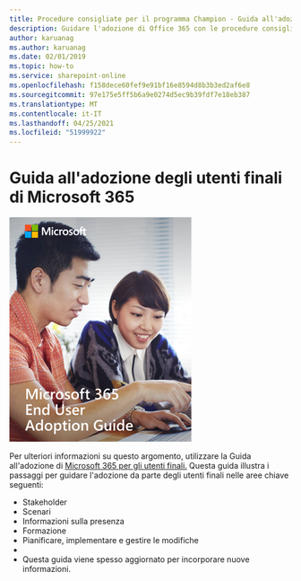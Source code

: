 ```yaml
---
title: Procedure consigliate per il programma Champion - Guida all'adozione da parte dell'utente finale di Microsoft 365
description: Guidare l'adozione di Office 365 con le procedure consigliate per il programma Champion
author: karuanag
ms.author: karuanag
ms.date: 02/01/2019
ms.topic: how-to
ms.service: sharepoint-online
ms.openlocfilehash: f158dece60fef9e91bf16e8594d8b3b3ed2af6e8
ms.sourcegitcommit: 97e175e5ff5b6a9e0274d5ec9b39fdf7e18eb387
ms.translationtype: MT
ms.contentlocale: it-IT
ms.lasthandoff: 04/25/2021
ms.locfileid: "51999922"
---
```

# <a name="microsoft-365-end-user-adoption-guide"></a>Guida all'adozione degli utenti finali di Microsoft 365

![Guida all'adozione di Microsoft 365](media/m365euguide.png)

Per ulteriori informazioni su questo argomento, utilizzare la Guida all'adozione di [Microsoft 365 per gli utenti finali.](https://aka.ms/adoptionguide) Questa guida illustra i passaggi per guidare l'adozione da parte degli utenti finali nelle aree chiave seguenti:

- Stakeholder
- Scenari
- Informazioni sulla presenza
- Formazione 
- Pianificare, implementare e gestire le modifiche
- 
- Questa guida viene spesso aggiornato per incorporare nuove informazioni.